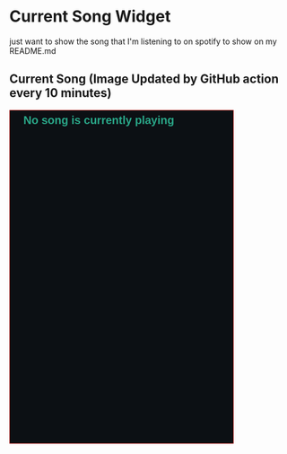 # Current Song Widget
just want to show the song that I'm listening to on spotify to show on my README.md

## Current Song (Image Updated by GitHub action every 10 minutes)
![](songs-pictures/image592.png)

